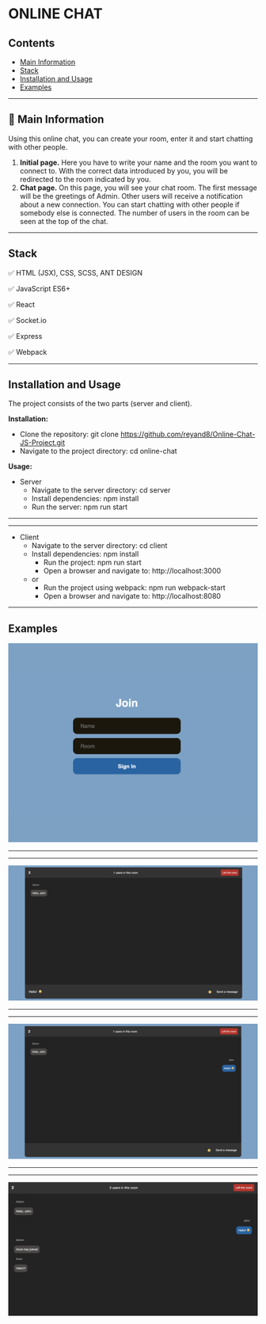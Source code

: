 # ONLINE CHAT


## Contents
* [Main Information](#📜-Main-Information)
* [Stack](#Stack)
* [Installation and Usage](#Installation-and-Usage)
* [Examples](#Examples)

____

## 📜 Main Information

Using this online chat, you can create your room, enter it and start chatting with other people. 


1. **Initial page.** Here you have to write your name and the room you want to connect to. 
With the correct data introduced by you, you will be redirected to the room indicated by you.
2. **Chat page.** On this page, you will see your chat room. The first message 
will be the greetings of Admin. Other users will receive a notification about a
new connection. You can start chatting with other people if somebody else 
is connected. The number of users in the room can be seen at the top of
the chat.

____

## Stack

✅ HTML (JSX), CSS, SCSS, ANT DESIGN

✅ JavaScript ES6+

✅ React

✅ Socket.io

✅ Express

✅ Webpack

____

## Installation and Usage

The project consists of the two parts (server and client).

**Installation:**

* Clone the repository: git clone https://github.com/reyand8/Online-Chat-JS-Project.git
* Navigate to the project directory: cd online-chat

**Usage:**

* Server
  - Navigate to the server directory: cd server
  - Install dependencies: npm install
  - Run the server: npm run start
____
____
* Client
  - Navigate to the server directory: cd client
  - Install dependencies: npm install
    - Run the project: npm run start
    - Open a browser and navigate to: http://localhost:3000
  - or
    - Run the project using webpack: npm run webpack-start
    - Open a browser and navigate to: http://localhost:8080

____

## Examples

![chat1.png](online-chat%2FreadmeSrc%2Fchat1.png)

____
____

![chat2.png](online-chat%2FreadmeSrc%2Fchat2.png)

____
____

![chat3.png](online-chat%2FreadmeSrc%2Fchat3.png)

____
____

![chat4.png](online-chat%2FreadmeSrc%2Fchat4.png)